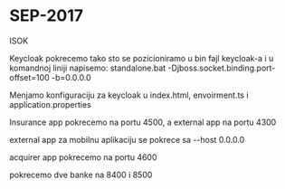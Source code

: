 # SEP-2017
ISOK

Keycloak pokrecemo tako sto se pozicioniramo u bin fajl keycloak-a i u komandnoj liniji napisemo:
standalone.bat -Djboss.socket.binding.port-offset=100 -b=0.0.0.0

Menjamo konfiguraciju za keycloak u index.html, envoirment.ts i application.properties

Insurance app pokrecemo na portu 4500, a external app na portu 4300


external app za mobilnu aplikaciju se pokrece sa --host 0.0.0.0

acquirer app pokrecemo na portu 4600

pokrecemo dve banke na 8400 i 8500
